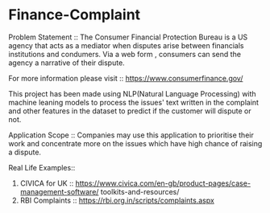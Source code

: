# Finance-Complaint

Problem Statement ::
The Consumer Financial Protection Bureau is a US agency that acts as a mediator when disputes arise between financials institutions and condumers. Via a web form , consumers can send the agency a narrative of their dispute.


For more information please visit :: https://www.consumerfinance.gov/

This project has been made using NLP(Natural Language Processing) with machine leaning models to process the issues' text written in the complaint and other features in the dataset to predict if the customer will dispute or not.

Application Scope ::
Companies may use this application to prioritise their work and concentrate more on the issues which have high chance of raising a dispute.

Real Life Examples::
1. CIVICA for UK :: https://www.civica.com/en-gb/product-pages/case-management-software/ toolkits-and-resources/
2. RBI Complaints :: https://rbi.org.in/scripts/complaints.aspx